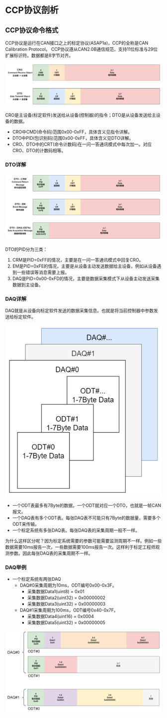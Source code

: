 # CCP协议剖析

## CCP协议命令格式

CCP协议是运行在CAN接口之上的标定协议(ASAP1a)，CCP的全称是CAN Calibration Protocol。 CCP协议遵从CAN2.0B通信规范，支持11位标准与29位扩展标识符。数据都是8字节对齐。

![CRODTO](2.CCP协议剖析/crodto.png)

CRO是主设备(标定软件)发送给从设备(控制器)的指令；DTO是从设备发送给主设备的数据。

- CRO中CMD(命令码)范围0x00-0xFF，具体含义见指令详解。
- DTO中PID(包识别码)范围0x00-0xFF，具体含义见DTO详解。
- CRO、DTO中的CRT(命令计数码)在一问一答通讯模式中每次加一。对应CRO、DTO的计数码相等。

### DTO详解

![DTO](2.CCP协议剖析/dto.png)

DTO的PID分为三类：
1. CRM是PID=0xFF的情况，主要是在一问一答通讯模式中回复CRO。
2. EM是PID=0xFE的情况，主要是从设备主动发送数据给主设备，例如从设备遇到一些错误等消息需要上报。
3. DAQ是PID=0x00-0xFD的情况，主要是数据采集模式下从设备主动发送采集数据到主设备。

### DAQ详解

DAQ就是从设备向标定软件发送的数据采集信息。也就是将当前控制器中参数发送给标定软件。

![DAQ](2.CCP协议剖析/daq.png)

- 一个ODT表最多有7Byte的数据，一个ODT就对应一个DTO，也就是一帧CAN报文。
- 一个DAQ表有多个ODT表。每张DAQ表不可能只有7Byte的数据量，需要多个ODT来传输。
- 一个标定系统有多张DAQ表。每张DAQ表的采集周期一般不一样。

为什么这样区分呢？因为标定系统需要的参数可能需要监测周期不一样。例如一些数据需要10ms报告一次，一些数据需要100ms报告一次。这样利于标定工程师观测参数。因此每张DAQ表的采集周期不一样。

### DAQ举例

- 一个标定系统有两张DAQ
    - DAQ#0采集周期为10ms，ODT编号0x00-0x3F。
        - 采集数据Data1(uint8) = 0x01
        - 采集数据Data2(uint32) = 0x00000002
        - 采集数据Data3(uint32) = 0x00000003
    - DAQ#1采集周期为100ms，ODT编号0x40-0x7F。
        - 采集数据Data4(uint16) = 0x0004
        - 采集数据Data5(uint32) = 0x00000005

![DAQ](2.CCP协议剖析/daqexp.png)
